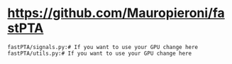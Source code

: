 # https://github.com/Mauropieroni/fastPTA

```console
fastPTA/signals.py:# If you want to use your GPU change here
fastPTA/utils.py:# If you want to use your GPU change here

```

